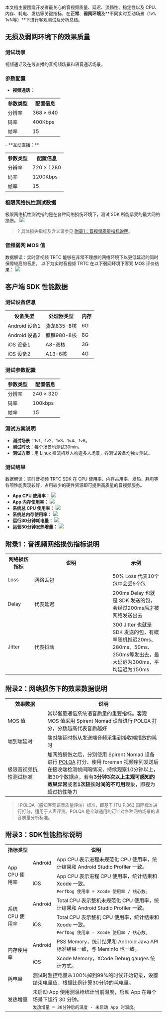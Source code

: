 本文档主要围绕开发者最关心的音视频质量、延迟、流畅性、稳定性以及 CPU、内存、耗电、发热等关键指标，在**正常**、**弱网环境**及**不同实时互动场景（1v1、1vN等）**下进行客观测试及分析总结。

## 无损及弱网环境下的效果质量

### 测试场景

视频通话及在线直播的音视频场景和语音通话场景。

### 参数配置
- **视频通话：**
<table><tr><th>参数类型</th><th>配置信息</th></tr>
<tr><td>分辨率</td><td>368 × 640</td></tr>
<tr><td>码率</td><td>400Kbps</td>
</tr><tr>
<td>帧率</td><td>15</td>
</tr></table>
- **互动直播：**
<table><tr><th>参数类型</th><th>配置信息</th></tr>
<tr><td>分辨率</td><td>720 × 1280</td></tr>
<tr>
<td>码率</td><td>1200Kbps</td>
</tr><tr>
<td>帧率</td><td>15</td>
</tr></table>



### 极限网络抗性测试数据
极限网络抗性测试指的是在各种网络损伤环境下，测试 SDK 所能承受的最大网络损伤。
![](https://main.qcloudimg.com/raw/7e8263b1a91f290adf297f51fea6dfd1.png)
>? 具体损失指标及含义请参见 [附录1：音视频质量指标说明](#appendix1)。

### 音频弱网 MOS 值
数据解读：实时音视频 TRTC 能够在非常不理想的网络环境下以更低延迟的同时保障较高的音质。
以下为实时音视频 TRTC 在以下弱网环境下客观 MOS 评价结果：
![](https://main.qcloudimg.com/raw/b7d6704ae93d365a1aa473655a65342c.png)



## 客户端 SDK 性能数据

### 测试设备信息
|  设备类型  |  处理器类型 |   内存  |
| ------------ | ----------- | ---- |
| Android 设备1 | 骁龙835-8核 | 6G   |
| Android 设备2 | 麒麟980-8核 | 8G   |
| iOS 设备1     | A8-双核     | 3G   |
| iOS 设备2     | A13-6核     | 4G   |

### 测试参数配置

| 参数类型 | 配置信息 |
| ------ | ------- |
| 分辨率 | 240 × 320 |
| 码率   | 100kbps |
| 帧率   | 15      |

### 测试方案说明

- **测试场景**：1v1、1v2、1v3、1v4、1v8。
- **测试时长**：每个场景均测试30min。
- **测试方案**：用 Linux 推流机器人构造多人场景，各测试设备均独立测试。

### 测试结果

数据解读：实时音视频 TRTC SDK 在 CPU 使用率、内存占用率、发热、耗电等各项性能表现较好，占用较少的硬件资源即可提供高质量的音视频服务。

- **App CPU 使用率：**
![](https://main.qcloudimg.com/raw/9c6a43b9ad52982575267f0d30ecb9e7.png)
- **App 内存使用率：**
![](https://main.qcloudimg.com/raw/980eed9bacc5add39a2a74e8cf534ca7.png)
- **系统总 CPU 使用率：**
![](https://main.qcloudimg.com/raw/55e9dee9a79cb0a565279471d6ce9df2.png)
- **系统总内存使用率：**
![](https://main.qcloudimg.com/raw/227236da4935eb07cbcb490684f02a54.png)
- **运行30分钟耗电量：**
![](https://main.qcloudimg.com/raw/c973dfcca4888e10b5e9d171732c6395.png)
- **运营30分钟发热增量：**
![](https://main.qcloudimg.com/raw/85df93deb059759ab9548416e0c2cc3b.png)


[](id:appendix1)
## 附录1：音视频网络损伤指标说明

<table>
<tr><th width="17%">网络损伤指标</th><th width="50%">说明</th><th>示例</th>
</tr><tr>
<td>Loss</td>
<td>网络丢包</td>
<td>50% Loss 代表10个包中会丢5个包</td>
</tr><tr>
<td>Delay</td>
<td>代表延迟</td>
<td>200ms Delay 也就是 SDK 发送的包，会经过200ms后才被网络发送出去</td>
</tr><tr>
<td>Jitter</td>
<td>代表抖动</td>
<td>300 Jitter 也就是 SDK 发送的包，有概率随机推迟20ms、280ms、50ms、250ms等发出去，最大延迟为300ms，平均延迟为150ms</td>
</tr></table>

[](id:appendix2)
## 附录2：网络损伤下的效果数据说明
<table>
<tr><th width="17%">效果数据</th><th width="50%">说明</th>
</tr><tr>
<td>MOS 值</td>
<td>常以衡量通信系统语音质量的重要指标。客观 MOS 值采用 Spirent Nomad 设备进行 POLQA 打分，分数越高代表音质越好</td>
</tr><tr>
<td>端到端延时</td>
<td>端对端延时指从发送端音频采集到接收端播放的耗时</td>
</tr><tr>
<td>极限音视频抗性测试标准</td>
<td>加网络损伤之后，分别使用 Spirent Nomad 设备进行 <a href="#POLQA">POLQA</a> 打分、使用 foreman 视频序列发送后在接收端检测帧间隔情况，持续观察10分钟以上，取30个数据点，若有<strong>3分钟3次以上主观可感知的效果异常</strong>或者<strong>1次较长时间的不可用</strong>现象，即视为超过抗性能力</td>
</tr></table>

>! POLQA（感知客观语音质量评估）标准，即基于 ITU P.863 国际标准进行打分，适用于人声评测。POLQA 是全球通用的可针对各种网络场景的语音质量分析标准。[](id:POLQA)
 

[](id:appendix3)
## 附录3：SDK性能指标说明

<table>
<tr><th width="16%">指标类型</th><th colspan=2>说明</th>
</tr><tr>
<td rowspan=2>App CPU 使用率</td>
<td>Android</td>
<td>App CPU 表示进程未规范化 CPU 使用率，统计结果和 Android Studio Profiler 一致。</td>
</tr><tr>
<td>iOS</td>
<td>App CPU 表示进程 CPU 使用率，统计结果和 Xcode 一致。<br><code>PerfDog 使用率 = Xcode 使用率 / 核心数</code>。</td>
</tr><tr>
<td rowspan=2>系统 CPU 使用率</td>
<td>Android</td>
<td>Total CPU 表示整机未规范化 CPU 使用率，统计结果和 Android Studio Profiler 一致。</td>
</tr><tr>
<td>iOS</td>
<td>Total CPU 表示整机 CPU 使用率，统计结果和 Xcode 一致。<br><code>PerfDog 使用率 = Xcode 使用率 / 核心数</code>。</td>
</tr><tr>
<td rowspan=2>内存使用率</td>
<td>Android</td>
<td>PSS Memory，统计结果和 Android Java API 标准结果一致，与 Meminfo 也一致。</td>
</tr><tr>
<td>iOS</td>
<td>Xcode Memory，XCode Debug gauges 统计方式。</td>
</tr><tr>
<td>耗电量</td>
<td colspan=2>测试时监控电量从100%掉到99%的时候开始记录，设置结束电量值，根据比例计算30分钟的耗电量。</td>
</tr><tr>
<td>发热增量</td>
<td colspan=2>未启动 App 使用测温枪统计当前温度，启动 App 在每个场景下运行 30 分钟。<br><code>发热增量 = 30分钟后的温度 - 未启动 App 时温度</code>。</td>
</tr></table>
